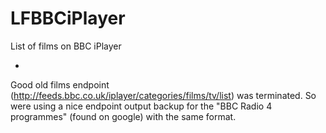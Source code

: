 LFBBCiPlayer
============

List of films on BBC iPlayer

*
Good old films endpoint (http://feeds.bbc.co.uk/iplayer/categories/films/tv/list) was terminated.
So were using a nice endpoint output backup for the "BBC Radio 4 programmes" (found on google) with the same format.
